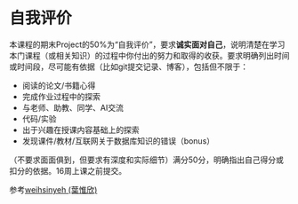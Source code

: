 # 自我评价

本课程的期末Project的50%为“自我评价”，要求**诚实面对自己**，说明清楚在学习本门课程（或相关知识）的过程中你付出的努力和取得的收获。要求明确列出时间或时间段，尽可能有依据（比如git提交记录、博客），包括但不限于：

- 阅读的论文/书籍心得
- 完成作业过程中的探索
- 与老师、助教、同学、AI交流
- 代码/实验
- 出于兴趣在授课内容基础上的探索
- 发现课件/教材/互联网关于数据库知识的错误（bonus）

（不要求面面俱到，但要求有深度和实际细节）满分50分，明确指出自己得分或扣分的依据。16周上课之前提交。

参考[weihsinyeh (葉惟欣)](https://wiki.csie.ncku.edu.tw/User/weihsinyeh)
